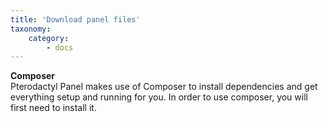 ```yaml
---
title: 'Download panel files'
taxonomy:
    category:
        - docs
---
```


**Composer**  
Pterodactyl Panel makes use of Composer to install dependencies and get everything setup and running for you. In order to use composer, you will first need to install it.